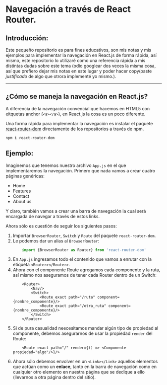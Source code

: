 # Navegación a través de React Router.

## Introducción:
Este pequeño repositorio es para fines educativos, son mis notas y mis ejemplos para implementar la navegación en React.js de forma rápida, así mismo, este repositorio lo utilizaré como una referencia rápida a mis distintas dudas sobre este tema (odio googlear dos veces la misma cosa, así que prefiero dejar mis notas en este lugar y poder hacer copy/paste *justificado* de algo que otrora implementé yo mismo.).

***

## ¿Cómo se maneja la navegación en React.js?

A diferencia de la navegación convencial que hacemos en HTML5 con eitquetas anchor (`<a></a>`), en React.js la cosa es un poco diferente.

Una forma rápida para implementar la navegación es instalar el paquete [react-router-dom](https://www.npmjs.com/package/react-router-dom) directamente de los repositorios a través de npm.

```javascript
npm i react-router-dom
```

## Ejemplo:

Imaginemos que tenemos nuestro archivo `App.js` en el que implementaremos la navegación. Primero que nada vamos a crear cuatro páginas genéricas:

* Home
* Features
* Contact
* About us
  
Y claro, también vamos a crear una barra de navegación la cual será encargada de navegar a través de estos links.

Ahora sólo es cuestión de seguir los siguientes pasos:

1. Importar `BrowserRouter`, `Switch` y `Route` del paquete `react-router-dom`.
2. Le podemos dar un alias al `BrowserRouter`: 
    ```javascript
        import {BrowserRouter as Router} from 'react-router-dom'
    ```
3. En `App.js` ingresamos todo el contenido que vamos a enrutar con la etiqueta `<Router></Router>`.
4. Ahora con el componente Route agregamos cada componente y la ruta, así mismo nos aseguramos de tener cada Router dentro de un Switch:
    ```JSX
        <Router>
            <Nav/>
            <Switch>
                <Route exact path="/ruta" component={nombre_componente}/>
                <Route exact path="/otra_ruta" component={nombre_componente}/>
            </Switch>
        </Router>
    ```
5. Si de pura casualidad neecesitamos mandar algún tipo de propiedad al componente, debemos asegurarnos de usar la propiedad `render` del Route:
    ```JSX
        <Route exact path="/" render={() => <Componente propiedad="algo"/>}/>
    ```
6. Ahora sólo debemos envolver en un `<Link></Link>` aquellos elementos que actúan como un **enlace**, tanto en la barra de navegación como en cualquier otro elemento en nuestra página que se dedique a ello (llevarnos a otra página dentro del sitio).